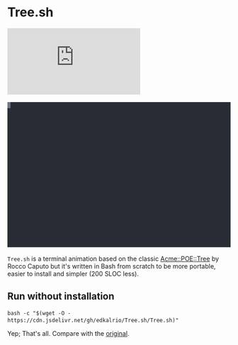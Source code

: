 # Tree.sh

![Travis (.com)](https://img.shields.io/travis/com/edkalrio/Tree.sh?label=ShellCheck)

![](/Tree.svg)

`Tree.sh` is a terminal animation based on the classic [Acme::POE::Tree](https://github.com/rcaputo/acme-poe-tree) by Rocco Caputo but it's written in Bash from scratch to be more portable, easier to install and simpler (200 SLOC less).

## Run without installation
	bash -c "$(wget -O - https://cdn.jsdelivr.net/gh/edkalrio/Tree.sh/Tree.sh)"
Yep; That's all. Compare with the [original](https://www.cyberciti.biz/open-source/command-line-hacks/linux-unix-desktop-fun-christmas-tree-for-your-terminal/).	